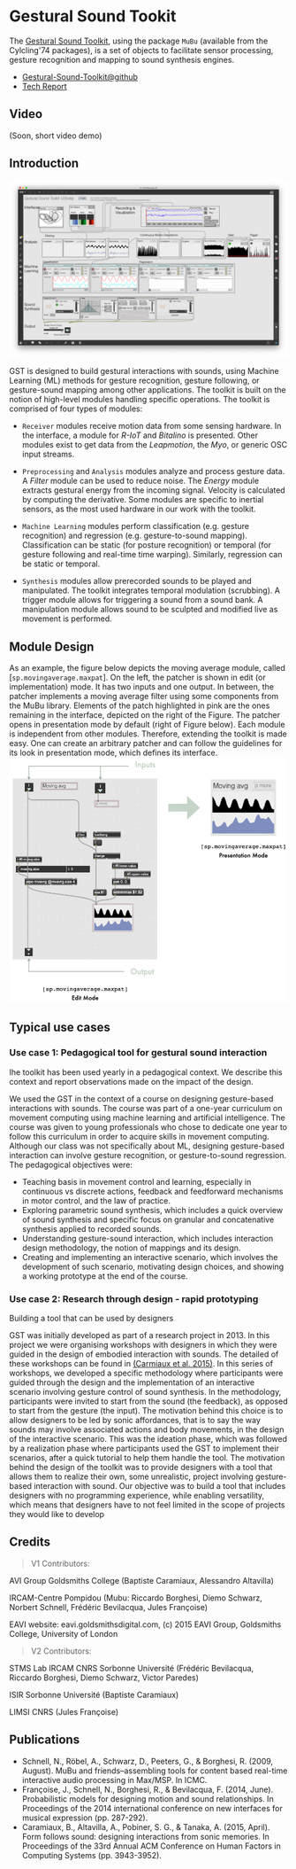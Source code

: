 # Gestural Sound Tookit

The  [Gestural Sound Toolkit](https://github.com/ircam-ismm/Gestural-Sound-Toolkit), using the package `MuBu` (available from the Cylcling'74 packages), is a set of objects to facilitate sensor processing, gesture recognition and mapping to sound synthesis engines.

- [Gestural-Sound-Toolkit@github](https://github.com/ircam-ismm/Gestural-Sound-Toolkit)
- [Tech Report](https://nubo.ircam.fr/index.php/s/FxJYBzJtGQSNcCg)

## Video

(Soon, short video demo)

## Introduction

![GST module design](./images-max-msp/gst-overview.png)

GST is designed to build gestural interactions with sounds, using Machine Learning (ML) methods for gesture recognition, gesture following, or gesture-sound mapping among other applications. The toolkit is built on the notion of high-level modules handling specific operations. The toolkit is comprised of four types of modules:

- `Receiver` modules receive motion data from some sensing hardware. In the interface, a module for *R-IoT* and *Bitalino* is presented. Other modules exist to get data from the *Leapmotion*, the *Myo*, or generic OSC input streams.

- `Preprocessing` and `Analysis` modules analyze and process gesture data. A *Filter* module can be used to reduce noise. The *Energy* module extracts gestural energy from the incoming signal. Velocity is calculated by computing the derivative. Some modules are specific to inertial sensors, as the most used hardware in our work with the toolkit.

- `Machine Learning` modules perform classification (e.g. gesture recognition) and regression (e.g. gesture-to-sound mapping). Classification can be static (for posture recognition) or temporal (for gesture following and real-time time warping). Similarly, regression can be static or temporal.

- `Synthesis` modules allow prerecorded sounds to be played and manipulated. The toolkit integrates temporal modulation (scrubbing). A trigger module allows for triggering a sound from a sound bank. A manipulation module allows sound to be sculpted and modified live as movement is performed.


## Module Design

As an example, the figure below depicts the moving average module, called [`sp.movingaverage.maxpat`]. On the left, the patcher is shown in edit (or implementation) mode. It has two inputs and one output. In between, the patcher implements a moving average filter using some components from the MuBu library. Elements of the patch highlighted in pink are the ones remaining in the interface, depicted on the right of the Figure. The patcher opens in presentation mode by default (right of Figure below). Each module is independent from other modules. Therefore, extending the toolkit is made easy. One can create an arbitrary patcher and can follow the guidelines for its look in presentation mode, which defines its interface.
![GST module design](./images-max-msp/gst-module-design.png)


## Typical use cases

### Use case 1: Pedagogical tool for gestural sound interaction

Ihe toolkit has been used yearly in a pedagogical context. We describe this context and report observations made on the impact of the design.

We used the GST in the context of a course on designing gesture-based interactions with sounds. The course was part of a one-year curriculum on movement computing using machine learning and artificial intelligence. The course was given to young professionals who chose to dedicate one year to follow this curriculum in order to acquire skills in movement computing. Although our class was not specifically about ML, designing gesture-based interaction can involve gesture recognition, or gesture-to-sound regression. The pedagogical objectives were:
- Teaching basis in movement control and learning, especially in continuous vs discrete actions, feedback and feedforward mechanisms in motor control, and the law of practice.
- Exploring parametric sound synthesis, which includes a quick overview of sound synthesis and specific focus on granular and concatenative synthesis applied to recorded sounds.
- Understanding gesture-sound interaction, which includes interaction design methodology, the notion of mappings and its design.
- Creating and implementing an interactive scenario, which involves the development of such scenario, motivating design choices, and showing a working prototype at the end of the course.

### Use case 2: Research through design - rapid prototyping

Building a tool that can be used by designers

GST was initially developed as part of a research project in 2013. In this project we were organising workshops with designers in which they were guided in the design of embodied interaction with sounds. The detailed of these workshops can be found in [(Carmiaux et al. 2015)](https://research.gold.ac.uk/id/eprint/11418/1/caramiaux2015form.pdf). In this series of workshops, we developed a specific methodology where participants were guided through the design and the implementation of an interactive scenario involving gesture control of sound synthesis. In the methodology, participants were invited to start from the sound (the feedback), as opposed to start from the gesture (the input). The motivation behind this choice is to allow designers to be led by sonic affordances, that is to say the way sounds may involve associated actions and body movements, in the design of the interactive scenario. This was the ideation phase, which was followed by a realization phase where participants used the GST to implement their scenarios, after a quick tutorial to help them handle the tool. The motivation behind the design of the toolkit was to provide designers with a tool that allows them to realize their own, some unrealistic, project involving gesture-based interaction with sound. Our objective was to build a tool that includes designers with no programming experience, while enabling versatility, which means that designers have to not feel limited in the scope of projects they would like to develop

## Credits
> V1 Contributors:

AVI Group Goldsmiths College (Baptiste Caramiaux, Alessandro Altavilla)

IRCAM-Centre Pompidou (Mubu: Riccardo Borghesi, Diemo Schwarz, Norbert Schnell, Frédéric Bevilacqua, Jules Françoise)

EAVI website: eavi.goldsmithsdigital.com, (c) 2015 EAVI Group, Goldsmiths College, University of London

> V2 Contributors:

STMS Lab IRCAM CNRS Sorbonne Université (Frédéric Bevilacqua, Riccardo Borghesi, Diemo Schwarz, Victor Paredes)

ISIR Sorbonne Université (Baptiste Caramiaux)

LIMSI CNRS (Jules Françoise)

## Publications

- Schnell, N., Röbel, A., Schwarz, D., Peeters, G., & Borghesi, R. (2009, August). MuBu and friends–assembling tools for content based real-time interactive audio processing in Max/MSP. In ICMC.
- Françoise, J., Schnell, N., Borghesi, R., & Bevilacqua, F. (2014, June). Probabilistic models for designing motion and sound relationships. In Proceedings of the 2014 international conference on new interfaces for musical expression (pp. 287-292).
- Caramiaux, B., Altavilla, A., Pobiner, S. G., & Tanaka, A. (2015, April). Form follows sound: designing interactions from sonic memories. In Proceedings of the 33rd Annual ACM Conference on Human Factors in Computing Systems (pp. 3943-3952).